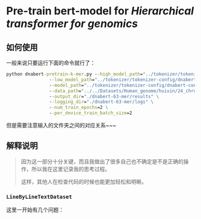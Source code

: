 # Pre-train bert-model for *Hierarchical transformer for genomics*

## 如何使用

一般来说只要运行下面的命令就行了：

```cmd
python dnabert-pretrain-k-mer.py --high_model_path="../tokenizer/tokenizer-config/dnabert-config/bert-config-6/vocab.txt" \
                --low_model_path="../tokenizer/tokenizer-config/dnabert-config/bert-config-3/vocab.txt" \
                --model_path="../tokenizer/tokenizer-config/dnabert-config/high-low-63-vocab.txt" \
                --data_path="../../Datasets/Human_genome/huixin/24_chromosomes-002.txt" \
                --output_dir="./dnabert-63-mer/results" \
                --logging_dir="./dnabert-63-mer/logs" \
                --num_train_epochs=2 \
                --per_device_train_batch_size=2
```
但是需要注意输入的文件夹之间的对应关系~~~

## 解释说明

> 因为这一部分十分关键，而且我做出了很多自己也不确定是不是正确的操作，所以我在这里记录我的思考过程。
>
> 这样，其他人在检查代码的时候也能更加轻松和明晰。

### `LineByLineTextDataset`

这里一开始有几个问题：

